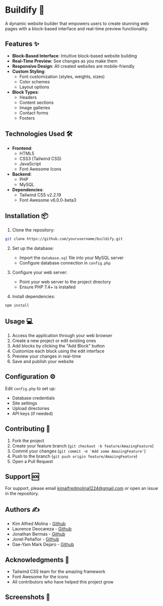 # Buildify 🚀

A dynamic website builder that empowers users to create stunning web pages with a block-based interface and real-time preview functionality.

## Features ✨

- **Block-Based Interface**: Intuitive block-based website building
- **Real-Time Preview**: See changes as you make them
- **Responsive Design**: All created websites are mobile-friendly
- **Custom Styling**:
  - Font customization (styles, weights, sizes)
  - Color schemes
  - Layout options
- **Block Types**:
  - Headers
  - Content sections
  - Image galleries
  - Contact forms
  - Footers

## Technologies Used 🛠️

- **Frontend**:
  - HTML5
  - CSS3 (Tailwind CSS)
  - JavaScript
  - Font Awesome Icons
- **Backend**:
  - PHP
  - MySQL
- **Dependencies**:
  - Tailwind CSS v2.2.19
  - Font Awesome v6.0.0-beta3

## Installation 📦

1. Clone the repository:

```bash
git clone https://github.com/yourusername/buildify.git
```

2. Set up the database:

   - Import the `database.sql` file into your MySQL server
   - Configure database connection in `config.php`

3. Configure your web server:

   - Point your web server to the project directory
   - Ensure PHP 7.4+ is installed

4. Install dependencies:

```bash
npm install
```

## Usage 💻

1. Access the application through your web browser
2. Create a new project or edit existing ones
3. Add blocks by clicking the "Add Block" button
4. Customize each block using the edit interface
5. Preview your changes in real-time
6. Save and publish your website

## Configuration ⚙️

Edit `config.php` to set up:

- Database credentials
- Site settings
- Upload directories
- API keys (if needed)

## Contributing 🤝

1. Fork the project
2. Create your feature branch (`git checkout -b feature/AmazingFeature`)
3. Commit your changes (`git commit -m 'Add some AmazingFeature'`)
4. Push to the branch (`git push origin feature/AmazingFeature`)
5. Open a Pull Request

## Support 🆘

For support, please email kimalfredmolina1224@gmail.com or open an issue in the repository.

## Authors ✍️

- Kim Alfred Molina - [Github](https://github.com/kimalfredmolina)
- Laurence Deocareza - [Github](https://github.com/laurencedeocareza)
- Jonathan Bermas - [Github](https://github.com/bermasjonathan)
- Jonel Peñaflor - [Github](https://github.com/Jp-22-00540)
- Dae-Yam Mark Dejaro - [Github](https://github.com/dageuu)

## Acknowledgments 🙏

- Tailwind CSS team for the amazing framework
- Font Awesome for the icons
- All contributors who have helped this project grow

## Screenshots 📸
